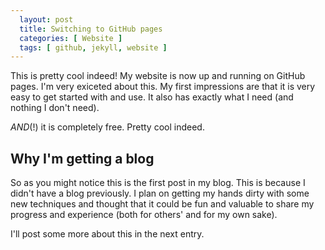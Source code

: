 ```yaml
---
  layout: post
  title: Switching to GitHub pages
  categories: [ Website ]
  tags: [ github, jekyll, website ]
---
```

This is pretty cool indeed! My website is now up and running on GitHub pages. I'm very exiceted about this. 
My first impressions are that it is very easy to get started with and use. It also has exactly what I need (and nothing I don't need). 

*AND*(!) it is completely free. Pretty cool indeed.

Why I'm getting a blog
----------------------
So as you might notice this is the first post in my blog. This is because I didn't have a blog previously. 
I plan on getting my hands dirty with some new techniques and thought that it could be fun and valuable to share my progress and experience (both for others'
and for my own sake).

I'll post some more about this in the next entry.